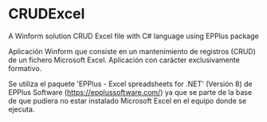 # CRUDExcel
A Winform solution CRUD Excel file with C# language using EPPlus package

Aplicación Winform que consiste en un mantenimiento de registros (CRUD) de un fichero Microsoft Excel.
Aplicación con carácter exclusivamente formativo.

Se utiliza el paquete 'EPPlus - Excel spreadsheets for .NET' (Versión 8) de EPPlus Software (https://epplussoftware.com/)
ya que se parte de la base de que pudiera no estar instalado Microsoft Excel en el equipo donde se ejecuta.


